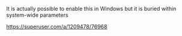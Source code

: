 It is actually possible to enable this in Windows but it is buried within system-wide parameters

https://superuser.com/a/1209478/76968
